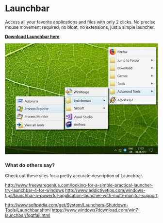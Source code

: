 # Launchbar
Access all your favorite applications and files with only 2 clicks.
No precise mouse movement required, no bloat, no extensions, just a simple launcher.

**[Download Launchbar here](https://github.com/Mertsch/Launchbar/releases)**

![Launchbar in action](https://raw.githubusercontent.com/Mertsch/Launchbar/master/Screenshot%2001.png)

### What do others say?
Check out these sites for a pretty accurate description of Launchbar.

http://www.freewaregenius.com/looking-for-a-simple-practical-launcher-try-launchbar-4-for-windows
http://www.addictivetips.com/windows-tips/launchbar-a-powerful-application-launcher-with-multi-monitor-support

http://www.softpedia.com/get/System/Launchers-Shutdown-Tools/Launchbar.shtml
https://www.windows7download.com/win7-launchbar/fqgtfajl.html
